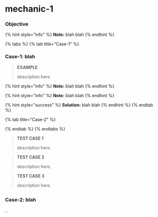 # mechanic-1

### Objective

{% hint style="info" %}
**Note:** blah blah
{% endhint %}

{% tabs %}
{% tab title="Case-1" %}
### Case-1: blah

> **EXAMPLE**
>
> description here.



{% hint style="info" %}
**Note:** blah blah
{% endhint %}



{% hint style="info" %}
**Note:** blah blah
{% endhint %}



{% hint style="success" %}
**Solution:** blah blah
{% endhint %}
{% endtab %}

{% tab title="Case-2" %}

{% endtab %}
{% endtabs %}





> **TEST CASE 1**
>
> description here.

> **TEST CASE 2**
>
> description here.

> **TEST CASE 3**
>
> description here.

##

### Case-2: blah

..
